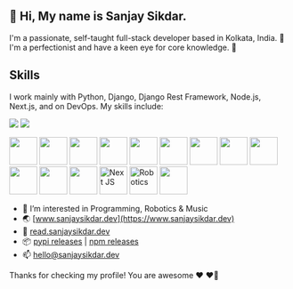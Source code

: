 ## 👋 Hi, My name is Sanjay Sikdar.

I'm a passionate, self-taught full-stack developer based in Kolkata, India. 🌱 I'm a perfectionist and have a keen eye for core knowledge. 👀


## Skills

I work mainly with Python, Django, Django Rest Framework, Node.js, Next.js, and on DevOps. My skills include:

[![](https://img.shields.io/twitter/follow/znas_sanjay)](https://twitter.com/znas_sanjay) [![](https://img.shields.io/github/followers/sannjayy?style=social)](https://github.com/sannjayy) 

<p>
    <img src="https://cdn.jsdelivr.net/gh/devicons/devicon/icons/python/python-original.svg" width="50" height="50" />
    <img src="https://cdn.jsdelivr.net/gh/devicons/devicon/icons/django/django-plain-wordmark.svg" width="50" height="50" />
    <img src="https://cdn.jsdelivr.net/gh/devicons/devicon/icons/postgresql/postgresql-plain-wordmark.svg" width="50" height="50" />
    <img src="https://cdn.jsdelivr.net/gh/devicons/devicon/icons/mysql/mysql-original-wordmark.svg" width="50" height="50" />
    <img src="https://cdn.jsdelivr.net/gh/devicons/devicon@latest/icons/mongodb/mongodb-original-wordmark.svg" width="50" height="50" />
    <img src="https://cdn.jsdelivr.net/gh/devicons/devicon/icons/redis/redis-plain-wordmark.svg" width="50" height="50" />
    <img src="https://cdn.jsdelivr.net/gh/devicons/devicon/icons/nginx/nginx-original.svg" width="50" height="50" />
    <img src="https://cdn.jsdelivr.net/gh/devicons/devicon/icons/bash/bash-original.svg" width="50" height="50" />
    <img src="https://cdn.jsdelivr.net/gh/devicons/devicon/icons/amazonwebservices/amazonwebservices-plain-wordmark.svg" width="50" height="50" />
    <img src="https://cdn.jsdelivr.net/gh/devicons/devicon/icons/nodejs/nodejs-plain-wordmark.svg" width="50" height="50" />
    <img src="https://cdn.jsdelivr.net/gh/devicons/devicon/icons/javascript/javascript-original.svg" width="50" height="50" />
    <img src="https://cdn.jsdelivr.net/gh/devicons/devicon/icons/react/react-original-wordmark.svg" width="50" height="50" />
    <img src="https://cdn.jsdelivr.net/gh/devicons/devicon/icons/nextjs/nextjs-original.svg" title='Next JS' width="50" height="50" />
    <img src="https://cdn.jsdelivr.net/gh/devicons/devicon@latest/icons/arduino/arduino-original-wordmark.svg"  title='Robotics' width="50" height="50" />
    <img src="https://cdn.jsdelivr.net/gh/devicons/devicon@latest/icons/sentry/sentry-original.svg" width="50" height="50" />
          
</p>


- 👀 I’m interested in Programming, Robotics & Music
- 🌏 [www.sanjaysikdar.dev](https://www.sanjaysikdar.dev) 
- 📖 [read.sanjaysikdar.dev](https://read.sanjaysikdar.dev)
- 📦 [pypi releases](https://pypi.org/user/sannjayy/) | [npm releases](https://www.npmjs.com/~sannjayy)
- 📫 hello@sanjaysikdar.dev

Thanks for checking my profile! You are awesome ❤️ ❤️‍🔥

<!---
sannjayy/sannjayy is a ✨ special ✨ repository because its `README.md` (this file) appears on your GitHub profile.
You can click the Preview link to take a look at your changes.
--->
